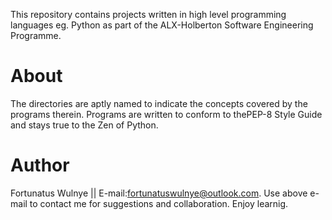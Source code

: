 This repository contains projects written in high level programming languages eg. Python as part of the ALX-Holberton Software Engineering Programme.

# About

The directories are aptly named to indicate the concepts covered by the programs therein. Programs are written to conform to thePEP-8 Style Guide and stays true to the Zen of Python.

# Author

Fortunatus Wulnye || E-mail:fortunatuswulnye@outlook.com. Use above e-mail to contact me for suggestions and collaboration. Enjoy learnig. 
